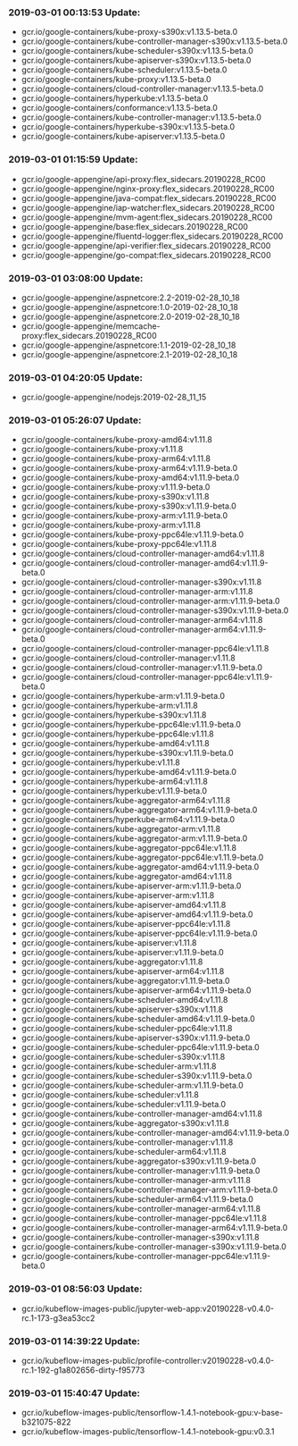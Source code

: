### 2019-03-01 00:13:53 Update:

- gcr.io/google-containers/kube-proxy-s390x:v1.13.5-beta.0
- gcr.io/google-containers/kube-controller-manager-s390x:v1.13.5-beta.0
- gcr.io/google-containers/kube-scheduler-s390x:v1.13.5-beta.0
- gcr.io/google-containers/kube-apiserver-s390x:v1.13.5-beta.0
- gcr.io/google-containers/kube-scheduler:v1.13.5-beta.0
- gcr.io/google-containers/kube-proxy:v1.13.5-beta.0
- gcr.io/google-containers/cloud-controller-manager:v1.13.5-beta.0
- gcr.io/google-containers/hyperkube:v1.13.5-beta.0
- gcr.io/google-containers/conformance:v1.13.5-beta.0
- gcr.io/google-containers/kube-controller-manager:v1.13.5-beta.0
- gcr.io/google-containers/hyperkube-s390x:v1.13.5-beta.0
- gcr.io/google-containers/kube-apiserver:v1.13.5-beta.0
### 2019-03-01 01:15:59 Update:

- gcr.io/google-appengine/api-proxy:flex_sidecars.20190228_RC00
- gcr.io/google-appengine/nginx-proxy:flex_sidecars.20190228_RC00
- gcr.io/google-appengine/java-compat:flex_sidecars.20190228_RC00
- gcr.io/google-appengine/iap-watcher:flex_sidecars.20190228_RC00
- gcr.io/google-appengine/mvm-agent:flex_sidecars.20190228_RC00
- gcr.io/google-appengine/base:flex_sidecars.20190228_RC00
- gcr.io/google-appengine/fluentd-logger:flex_sidecars.20190228_RC00
- gcr.io/google-appengine/api-verifier:flex_sidecars.20190228_RC00
- gcr.io/google-appengine/go-compat:flex_sidecars.20190228_RC00
### 2019-03-01 03:08:00 Update:

- gcr.io/google-appengine/aspnetcore:2.2-2019-02-28_10_18
- gcr.io/google-appengine/aspnetcore:1.0-2019-02-28_10_18
- gcr.io/google-appengine/aspnetcore:2.0-2019-02-28_10_18
- gcr.io/google-appengine/memcache-proxy:flex_sidecars.20190228_RC00
- gcr.io/google-appengine/aspnetcore:1.1-2019-02-28_10_18
- gcr.io/google-appengine/aspnetcore:2.1-2019-02-28_10_18
### 2019-03-01 04:20:05 Update:

- gcr.io/google-appengine/nodejs:2019-02-28_11_15
### 2019-03-01 05:26:07 Update:

- gcr.io/google-containers/kube-proxy-amd64:v1.11.8
- gcr.io/google-containers/kube-proxy:v1.11.8
- gcr.io/google-containers/kube-proxy-arm64:v1.11.8
- gcr.io/google-containers/kube-proxy-arm64:v1.11.9-beta.0
- gcr.io/google-containers/kube-proxy-amd64:v1.11.9-beta.0
- gcr.io/google-containers/kube-proxy:v1.11.9-beta.0
- gcr.io/google-containers/kube-proxy-s390x:v1.11.8
- gcr.io/google-containers/kube-proxy-s390x:v1.11.9-beta.0
- gcr.io/google-containers/kube-proxy-arm:v1.11.9-beta.0
- gcr.io/google-containers/kube-proxy-arm:v1.11.8
- gcr.io/google-containers/kube-proxy-ppc64le:v1.11.9-beta.0
- gcr.io/google-containers/kube-proxy-ppc64le:v1.11.8
- gcr.io/google-containers/cloud-controller-manager-amd64:v1.11.8
- gcr.io/google-containers/cloud-controller-manager-amd64:v1.11.9-beta.0
- gcr.io/google-containers/cloud-controller-manager-s390x:v1.11.8
- gcr.io/google-containers/cloud-controller-manager-arm:v1.11.8
- gcr.io/google-containers/cloud-controller-manager-arm:v1.11.9-beta.0
- gcr.io/google-containers/cloud-controller-manager-s390x:v1.11.9-beta.0
- gcr.io/google-containers/cloud-controller-manager-arm64:v1.11.8
- gcr.io/google-containers/cloud-controller-manager-arm64:v1.11.9-beta.0
- gcr.io/google-containers/cloud-controller-manager-ppc64le:v1.11.8
- gcr.io/google-containers/cloud-controller-manager:v1.11.8
- gcr.io/google-containers/cloud-controller-manager:v1.11.9-beta.0
- gcr.io/google-containers/cloud-controller-manager-ppc64le:v1.11.9-beta.0
- gcr.io/google-containers/hyperkube-arm:v1.11.9-beta.0
- gcr.io/google-containers/hyperkube-arm:v1.11.8
- gcr.io/google-containers/hyperkube-s390x:v1.11.8
- gcr.io/google-containers/hyperkube-ppc64le:v1.11.9-beta.0
- gcr.io/google-containers/hyperkube-ppc64le:v1.11.8
- gcr.io/google-containers/hyperkube-amd64:v1.11.8
- gcr.io/google-containers/hyperkube-s390x:v1.11.9-beta.0
- gcr.io/google-containers/hyperkube:v1.11.8
- gcr.io/google-containers/hyperkube-amd64:v1.11.9-beta.0
- gcr.io/google-containers/hyperkube-arm64:v1.11.8
- gcr.io/google-containers/hyperkube:v1.11.9-beta.0
- gcr.io/google-containers/kube-aggregator-arm64:v1.11.8
- gcr.io/google-containers/kube-aggregator-arm64:v1.11.9-beta.0
- gcr.io/google-containers/hyperkube-arm64:v1.11.9-beta.0
- gcr.io/google-containers/kube-aggregator-arm:v1.11.8
- gcr.io/google-containers/kube-aggregator-arm:v1.11.9-beta.0
- gcr.io/google-containers/kube-aggregator-ppc64le:v1.11.8
- gcr.io/google-containers/kube-aggregator-ppc64le:v1.11.9-beta.0
- gcr.io/google-containers/kube-aggregator-amd64:v1.11.9-beta.0
- gcr.io/google-containers/kube-aggregator-amd64:v1.11.8
- gcr.io/google-containers/kube-apiserver-arm:v1.11.9-beta.0
- gcr.io/google-containers/kube-apiserver-arm:v1.11.8
- gcr.io/google-containers/kube-apiserver-amd64:v1.11.8
- gcr.io/google-containers/kube-apiserver-amd64:v1.11.9-beta.0
- gcr.io/google-containers/kube-apiserver-ppc64le:v1.11.8
- gcr.io/google-containers/kube-apiserver-ppc64le:v1.11.9-beta.0
- gcr.io/google-containers/kube-apiserver:v1.11.8
- gcr.io/google-containers/kube-apiserver:v1.11.9-beta.0
- gcr.io/google-containers/kube-aggregator:v1.11.8
- gcr.io/google-containers/kube-apiserver-arm64:v1.11.8
- gcr.io/google-containers/kube-aggregator:v1.11.9-beta.0
- gcr.io/google-containers/kube-apiserver-arm64:v1.11.9-beta.0
- gcr.io/google-containers/kube-scheduler-amd64:v1.11.8
- gcr.io/google-containers/kube-apiserver-s390x:v1.11.8
- gcr.io/google-containers/kube-scheduler-amd64:v1.11.9-beta.0
- gcr.io/google-containers/kube-scheduler-ppc64le:v1.11.8
- gcr.io/google-containers/kube-apiserver-s390x:v1.11.9-beta.0
- gcr.io/google-containers/kube-scheduler-ppc64le:v1.11.9-beta.0
- gcr.io/google-containers/kube-scheduler-s390x:v1.11.8
- gcr.io/google-containers/kube-scheduler-arm:v1.11.8
- gcr.io/google-containers/kube-scheduler-s390x:v1.11.9-beta.0
- gcr.io/google-containers/kube-scheduler-arm:v1.11.9-beta.0
- gcr.io/google-containers/kube-scheduler:v1.11.8
- gcr.io/google-containers/kube-scheduler:v1.11.9-beta.0
- gcr.io/google-containers/kube-controller-manager-amd64:v1.11.8
- gcr.io/google-containers/kube-aggregator-s390x:v1.11.8
- gcr.io/google-containers/kube-controller-manager-amd64:v1.11.9-beta.0
- gcr.io/google-containers/kube-controller-manager:v1.11.8
- gcr.io/google-containers/kube-scheduler-arm64:v1.11.8
- gcr.io/google-containers/kube-aggregator-s390x:v1.11.9-beta.0
- gcr.io/google-containers/kube-controller-manager:v1.11.9-beta.0
- gcr.io/google-containers/kube-controller-manager-arm:v1.11.8
- gcr.io/google-containers/kube-controller-manager-arm:v1.11.9-beta.0
- gcr.io/google-containers/kube-scheduler-arm64:v1.11.9-beta.0
- gcr.io/google-containers/kube-controller-manager-arm64:v1.11.8
- gcr.io/google-containers/kube-controller-manager-ppc64le:v1.11.8
- gcr.io/google-containers/kube-controller-manager-arm64:v1.11.9-beta.0
- gcr.io/google-containers/kube-controller-manager-s390x:v1.11.8
- gcr.io/google-containers/kube-controller-manager-s390x:v1.11.9-beta.0
- gcr.io/google-containers/kube-controller-manager-ppc64le:v1.11.9-beta.0
### 2019-03-01 08:56:03 Update:

- gcr.io/kubeflow-images-public/jupyter-web-app:v20190228-v0.4.0-rc.1-173-g3ea53cc2
### 2019-03-01 14:39:22 Update:

- gcr.io/kubeflow-images-public/profile-controller:v20190228-v0.4.0-rc.1-192-g1a802656-dirty-f95773
### 2019-03-01 15:40:47 Update:

- gcr.io/kubeflow-images-public/tensorflow-1.4.1-notebook-gpu:v-base-b321075-822
- gcr.io/kubeflow-images-public/tensorflow-1.4.1-notebook-gpu:v0.3.1
